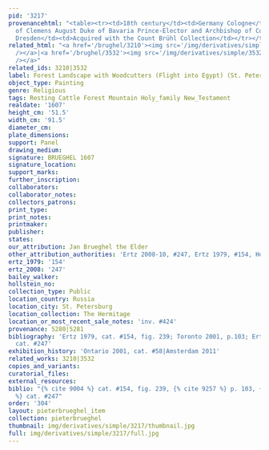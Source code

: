 ```yaml
---
pid: '3217'
provenancehtml: "<table><tr><td>18th century</td><td>Germany Cologne</td><td>Collection
  of Clemens August Duke of Bavaria Prince-Elector and Archbishop of Cologne</td></tr><tr><td>1769</td><td>Germany
  Dresden</td><td>Acquired with the Count Brühl Collection</td></tr></table>"
related_html: "<a href='/brughel/3210'><img src='/img/derivatives/simple/3210/thumbnail.jpg'
  /></a>|<a href='/brughel/3532'><img src='/img/derivatives/simple/3532/thumbnail.jpg'
  /></a>"
related_ids: 3210|3532
label: Forest Landscape with Woodcutters (Flight into Egypt) (St. Petersburg)
object_type: Painting
genre: Religious
tags: Resting Cattle Forest Mountain Holy_family New_Testament
realdate: '1607'
height_cm: '51.5'
width_cm: '91.5'
diameter_cm:
plate_dimensions:
support: Panel
drawing_medium:
signature: BRUEGHEL 1607
signature_location:
support_marks:
further_inscription:
collaborators:
collaborator_notes:
collectors_patrons:
print_type:
print_notes:
printmaker:
publisher:
states:
our_attribution: Jan Brueghel the Elder
other_attribution_authorities: 'Ertz 2008-10, #247, Ertz 1979, #154, Honig database'
ertz_1979: '154'
ertz_2008: '247'
bailey_walker:
hollstein_no:
collection_type: Public
location_country: Russia
location_city: St. Petersburg
location_collection: The Hermitage
location_or_most_recent_sale_notes: 'inv. #424'
provenance: 5280|5281
bibliography: 'Ertz 1979, cat. #154, fig. 239; Toronto 2001, p.103; Ertz 2008-10,
  cat. #247'
exhibition_history: 'Ontario 2001, cat. #58|Amsterdam 2011'
related_works: 3210|3532
copies_and_variants:
curatorial_files:
external_resources:
biblio: "{% cite 9004 %} cat. #154, fig. 239, {% cite 9257 %} p. 103, {% cite 8900
  %} cat. #247"
order: '304'
layout: pieterbrueghel_item
collection: pieterbrueghel
thumbnail: img/derivatives/simple/3217/thumbnail.jpg
full: img/derivatives/simple/3217/full.jpg
---
```

